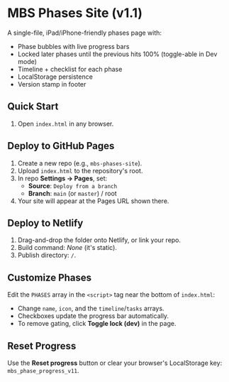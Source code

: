 # MBS Phases Site (v1.1)

A single-file, iPad/iPhone-friendly phases page with:
- Phase bubbles with live progress bars
- Locked later phases until the previous hits 100% (toggle-able in Dev mode)
- Timeline + checklist for each phase
- LocalStorage persistence
- Version stamp in footer

## Quick Start
1. Open `index.html` in any browser.

## Deploy to GitHub Pages
1. Create a new repo (e.g., `mbs-phases-site`).
2. Upload `index.html` to the repository's root.
3. In repo **Settings → Pages**, set:
   - **Source**: `Deploy from a branch`
   - **Branch**: `main` (or `master`) / root
4. Your site will appear at the Pages URL shown there.

## Deploy to Netlify
1. Drag-and-drop the folder onto Netlify, or link your repo.
2. Build command: *None* (it's static).
3. Publish directory: `/`.

## Customize Phases
Edit the `PHASES` array in the `<script>` tag near the bottom of `index.html`:
- Change `name`, `icon`, and the `timeline`/`tasks` arrays.
- Checkboxes update the progress bar automatically.
- To remove gating, click **Toggle lock (dev)** in the page.

## Reset Progress
Use the **Reset progress** button or clear your browser's LocalStorage key: `mbs_phase_progress_v11`.
